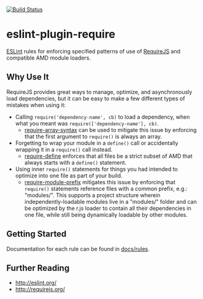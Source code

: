 [![Build Status](https://travis-ci.org/bregenspan/eslint-plugin-require.svg)](https://travis-ci.org/bregenspan/eslint-plugin-require)

# eslint-plugin-require

<a href="http://eslint.org/">ESLint</a> rules for enforcing specified patterns of use of <a href="http://requirejs.org/">RequireJS</a> and compatible AMD module loaders.

## Why Use It

RequireJS provides great ways to manage, optimize, and asynchronously load dependencies, but it can be easy to make a few different types of mistakes when using it:

 * Calling `require('dependency-name', cb)` to load a dependency, when what you meant was `require(['dependency-name'], cb)`.
   * [require-array-syntax](docs/rules/require-array-syntax.md) can be used to mitigate this issue by enforcing that the first argument to `require()` is always an array.
 * Forgetting to wrap your module in a `define()` call or accidentally wrapping it in a `require()` call instead.
   * [require-define](docs/rules/require-define.md) enforces that all files be a strict subset of AMD that always starts with a `define()` statement.
 * Using inner `require()` statements for things you had intended to optimize into one file as part of your build.
   * [require-module-prefix](docs/rules/require-module-prefix.md) mitigates this issue by enforcing that `require()` statements reference files with a common prefix, e.g.: "modules/".  This supports a project structure wherein independently-loadable modules live in a "modules/" folder and can be optimized by the r.js loader to contain all their dependencies in one file, while still being dynamically loadable by other modules.

## Getting Started

Documentation for each rule can be found in [docs/rules](docs/rules).

## Further Reading

* http://eslint.org/ 
* http://requirejs.org/
